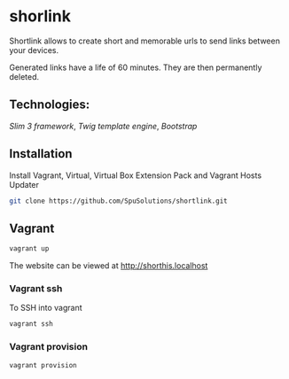 # shorlink
Shortlink allows to create short and memorable urls to send links between your devices.

Generated links have a life of 60 minutes. They are then permanently deleted.

## Technologies:
_Slim 3 framework_,
_Twig template engine_,
_Bootstrap_

## Installation
Install Vagrant, Virtual, Virtual Box Extension Pack and Vagrant Hosts Updater
```bash
git clone https://github.com/SpuSolutions/shortlink.git
```

## Vagrant
```bash
vagrant up
```

The website can be viewed at http://shorthis.localhost

### Vagrant ssh
To SSH into vagrant

```bash
vagrant ssh
```

### Vagrant provision

```bash
vagrant provision
```
